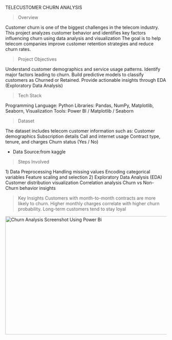  TELECUSTOMER CHURN ANALYSIS

> Overview 

Customer churn is one of the biggest challenges in the telecom industry. This project analyzes customer behavior and identifies key factors influencing churn using data analysis and visualization
The goal is to help telecom companies improve customer retention strategies and reduce churn rates.

> Project Objectives

Understand customer demographics and service usage patterns.
Identify major factors leading to churn.
Build predictive models to classify customers as Churned or Retained.
Provide actionable insights through EDA (Exploratory Data Analysis) 

> Tech Stack

Programming Language: Python 
Libraries: Pandas, NumPy, Matplotlib, Seaborn,
Visualization Tools: Power BI / Matplotlib / Seaborn

> Dataset

The dataset includes telecom customer information such as:
Customer demographics
Subscription details
Call and internet usage
Contract type, tenure, and charges
Churn status (Yes / No)
* Data Source:from kaggle

> Steps Involved

1️) Data Preprocessing
Handling missing values
Encoding categorical variables
Feature scaling and selection
2️) Exploratory Data Analysis (EDA)
Customer distribution visualization
Correlation analysis
Churn vs Non-Churn behavior insights

> Key Insights
Customers with month-to-month contracts are more likely to churn.
Higher monthly charges correlate with higher churn probability.
Long-term customers tend to stay loyal
<img width="657" height="368" alt="Churn Analysis Screenshot Using Power Bi" src="https://github.com/user-attachments/assets/91ebd470-b3e8-47da-a717-24cc3b3ef2f3" />

